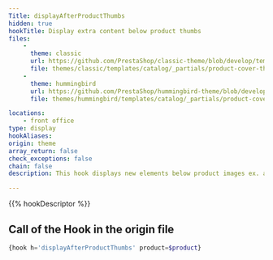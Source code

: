 ```yaml
---
Title: displayAfterProductThumbs
hidden: true
hookTitle: Display extra content below product thumbs
files:
    -
      theme: classic
      url: https://github.com/PrestaShop/classic-theme/blob/develop/templates/catalog/_partials/product-cover-thumbnails.tpl
      file: themes/classic/templates/catalog/_partials/product-cover-thumbnails.tpl
    -
      theme: hummingbird
      url: https://github.com/PrestaShop/hummingbird-theme/blob/develop/templates/catalog/_partials/product-cover-thumbnails.tpl
      file: themes/hummingbird/templates/catalog/_partials/product-cover-thumbnails.tpl

locations:
    - front office
type: display
hookAliases: 
origin: theme
array_return: false
check_exceptions: false
chain: false
description: This hook displays new elements below product images ex. additional media

---
```


{{% hookDescriptor %}}

## Call of the Hook in the origin file

```php
{hook h='displayAfterProductThumbs' product=$product}
```
